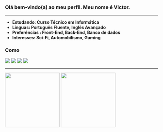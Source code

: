 ### Olá bem-vindo(a) ao meu perfil. Meu nome é Victor.
<hr>

* **Estudando: Curso Técnico em Informática**<br>
* **Línguas: Português Fluente, Inglês Avançado**<br>
* **Preferências : Front-End, Back-End, Banco de dados**<br>
* **Interesses: Sci-Fi, Automobilismo, Gaming**




<div>
  <h3>Como </h3>
<a href="mailto:vfiabane2005@gmail.com"><img src="https://img.shields.io/badge/Gmail-D14836?style=for-the-badge&logo=gmail&logoColor=white"/><a/>
<img src="https://img.shields.io/badge/GitHub-100000?style=for-the-badge&logo=github&logoColor=white"/>
<a href="www.linkedin.com/in/victor-fiabane"><img src="https://img.shields.io/badge/LinkedIn-0077B5?style=for-the-badge&logo=linkedin&logoColor=white"/></a>
<a href="https://www.instagram.com/victor_fiabane/"><img src="https://img.shields.io/badge/Instagram-E4405F?style=for-the-badge&logo=instagram&logoColor=white"></a>
<hr>
  
<div>
<img height="180em" src="https://github-readme-stats.vercel.app/api?username=victor-fiabane&show_icons=true&theme=codeSTACKr&locale=pt-br"/>
<img height="180em" src="https://github-readme-stats.vercel.app/api/top-langs/?username=victor-fiabane&layout=compact&theme=codeSTACKr&locale=pt-br"/>
</div>
